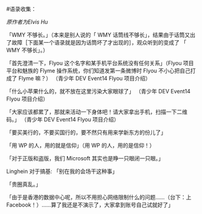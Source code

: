 #语录收集：

*原作者为Elvis Hu*

「WMY 不够长。」（本来是别人说的「 WMY 话筒线不够长」，结果由于话筒又出了故障［下面某一个语录就是因为话筒坏了才出现的］，观众听到的变成了 「 WMY 不够长」。）

「首先澄清一下，Flyou 这个名字和某手机平台系统没有任何关系」（Flyou 项目平台和魅族的 Flyme 操作系统，你们知道发第一条微博时 Flyou 不小心把自己打成了 Flyme 嘛？）
（青少年 DEV Event14 Flyou 项目介绍）

「什么小苹果什么的，就不放在这里污染大家眼球了」
（青少年 DEV Event14 Flyou 项目介绍）

「大家应该都累了，那就来活动一下身体吧！请大家拿出手机，扫描一下二维码。」
（青少年 DEV Event14 Flyou 项目介绍）

「要买美行的，不要买国行的，要不然只有用来学新东方的份儿了」

「用 WP 的人，用的就是信仰」（用 WP 的人，用的是信仰！）

「对于正版和盗版，我们 Microsoft 其实也是睁一只眼闭一只眼。」 

Linghein 对于搞基: 「别在我的会场干这种事」

「贵圈真乱。」

「由于是香港的数据中心呢，所以不用担心网络限制什么的问题……（台下：上Facebook！）……算了我还是不演示了，大家拿到账号自己试就好了」

